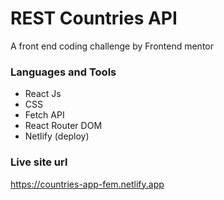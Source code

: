 # REST Countries API

A front end coding challenge by Frontend mentor

### Languages and Tools
 - React Js
 - CSS
 - Fetch API
 - React Router DOM
 - Netlify (deploy)

### Live site url
https://countries-app-fem.netlify.app

